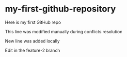 # my-first-github-repository
Here is my first GitHub repo

This line was modified manually during conflicts resolution

New line was added locally

Edit in the feature-2 branch
